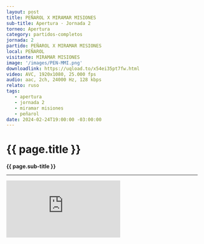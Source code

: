 ```yaml
---
layout: post
title: PEÑAROL X MIRAMAR MISIONES
sub-title: Apertura · Jornada 2
torneo: Apertura
category: partidos-completos
jornada: 2
partido: PEÑAROL X MIRAMAR MISIONES
local: PEÑAROL
visitante: MIRAMAR MISIONES
image: '/images/PEN-MMI.png'
downloadlink: https://uqload.to/x54ei35pt7fw.html
video: AVC, 1920x1080, 25.000 fps
audio: aac, 2ch, 24000 Hz, 128 kbps
relato: ruso
tags:
   - apertura
   - jornada 2
   - miramar misiones
   - peñarol
date: 2024-02-24T19:00:00 -03:00:00
---
```


<div class="mt-5 mb-4 dyuthi_regular top-top-style"> 
    <h1 class="text-success kustom_culture"> 
                {{ page.title }} 
    </h1> 
    <strong>{{ page.sub-title }}</strong>
    <hr> 
</div>
<div class="container-fluid w-100 h-100 border-0" style="padding: 0;">
    <iframe class="position-relative w-100 h-100 border-0" src="https://uqload.to/embed-x54ei35pt7fw.html" frameborder=0 marginwidth=0 marginheight=0 scrolling=NO allowfullscreen style="padding: 0;margin: 0;"></iframe> 
</div>

